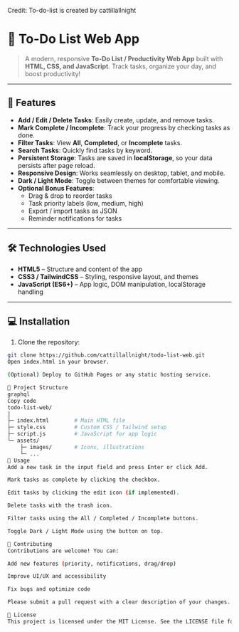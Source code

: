 Credit: To-do-list is created by cattillallnight

# 📝 To-Do List Web App

> A modern, responsive **To-Do List / Productivity Web App** built with **HTML, CSS, and JavaScript**. Track tasks, organize your day, and boost productivity!

---

## 🌟 Features

- **Add / Edit / Delete Tasks**: Easily create, update, and remove tasks.  
- **Mark Complete / Incomplete**: Track your progress by checking tasks as done.  
- **Filter Tasks**: View **All**, **Completed**, or **Incomplete** tasks.  
- **Search Tasks**: Quickly find tasks by keyword.  
- **Persistent Storage**: Tasks are saved in **localStorage**, so your data persists after page reload.  
- **Responsive Design**: Works seamlessly on desktop, tablet, and mobile.  
- **Dark / Light Mode**: Toggle between themes for comfortable viewing.  
- **Optional Bonus Features**:
  - Drag & drop to reorder tasks  
  - Task priority labels (low, medium, high)  
  - Export / import tasks as JSON  
  - Reminder notifications for tasks  

---

## 🛠️ Technologies Used

- **HTML5** – Structure and content of the app  
- **CSS3 / TailwindCSS** – Styling, responsive layout, and themes  
- **JavaScript (ES6+)** – App logic, DOM manipulation, localStorage handling  

---

## 💻 Installation

1. Clone the repository:

```bash
git clone https://github.com/cattillallnight/todo-list-web.git
Open index.html in your browser.

(Optional) Deploy to GitHub Pages or any static hosting service.

📂 Project Structure
graphql
Copy code
todo-list-web/
│
├─ index.html        # Main HTML file
├─ style.css         # Custom CSS / Tailwind setup
├─ script.js         # JavaScript for app logic
└─ assets/
    ├─ images/       # Icons, illustrations
    └─ ...
🚀 Usage
Add a new task in the input field and press Enter or click Add.

Mark tasks as complete by clicking the checkbox.

Edit tasks by clicking the edit icon (if implemented).

Delete tasks with the trash icon.

Filter tasks using the All / Completed / Incomplete buttons.

Toggle Dark / Light Mode using the button on top.

📝 Contributing
Contributions are welcome! You can:

Add new features (priority, notifications, drag/drop)

Improve UI/UX and accessibility

Fix bugs and optimize code

Please submit a pull request with a clear description of your changes.

📜 License
This project is licensed under the MIT License. See the LICENSE file for details.
